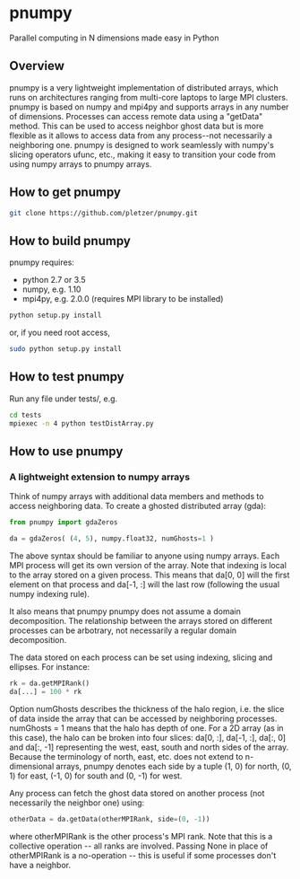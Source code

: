 # pnumpy
Parallel computing in N dimensions made easy in Python

## Overview

pnumpy is a very lightweight implementation of distributed arrays,
which runs on architectures ranging from multi-core laptops to large
MPI clusters.  pnumpy is based on numpy and mpi4py and supports arrays in
any number of dimensions. Processes can access remote data using a "getData" 
method. This can be used to access neighbor ghost data but is more 
flexible as it allows to access data from any process--not necessarily
a neighboring one. pnumpy is designed to work seamlessly with numpy's 
slicing operators ufunc, etc., making it easy to transition your code
from using numpy arrays to pnumpy arrays.

## How to get pnumpy

```bash
git clone https://github.com/pletzer/pnumpy.git
```

## How to build pnumpy

pnumpy requires:

 * python 2.7 or 3.5
 * numpy, e.g. 1.10
 * mpi4py, e.g. 2.0.0 (requires MPI library to be installed)


```bash
python setup.py install
```

or, if you need root access,

```bash
sudo python setup.py install
```

## How to test pnumpy

Run any file under tests/, e.g.

```bash
cd tests
mpiexec -n 4 python testDistArray.py
```

## How to use pnumpy

### A lightweight extension to numpy arrays

Think of numpy arrays with additional data members and methods to access neighboring data. To create a ghosted distributed array (gda):

```python
from pnumpy import gdaZeros

da = gdaZeros( (4, 5), numpy.float32, numGhosts=1 )
```

The above syntax should be familiar to anyone using numpy arrays. Each MPI process will get its own version of the array. Note that indexing is local to the array stored on a given process. This means that da[0, 0] will the first element on 
that process and da[-1, :] will the last row (following the usual numpy indexing rule).

It also means that pnumpy pnumpy does not assume a domain decomposition. The relationship between the arrays stored on different processes can be arbotrary, not necessarily a regular domain decomposition. 

The data stored on each process can be set using indexing, slicing and ellipses. For instance:

```python
rk = da.getMPIRank()
da[...] = 100 * rk
``` 

Option numGhosts describes the thickness of the halo region, i.e. the slice of data inside the array that can be accessed 
by neighboring processes. numGhosts = 1 means that the halo has depth of one. For a 2D array (as in this case), the halo 
can be broken into four slices: da[0, :], da[-1, :], da[:, 0] and da[:, -1] representing the west, east, south and north
sides of the array. Because the terminology of north, east, etc. does not extend to n-dimensional arrays, pnumpy denotes 
each side by a tuple (1, 0) for north, (0, 1) for east, (-1, 0) for south and (0, -1) for west. 

Any process can fetch the ghost data stored on another process (not necessarily the neighbor one) using:

```python
otherData = da.getData(otherMPIRank, side=(0, -1))
```

where otherMPIRank is the other process's MPI rank. Note that this is a collective operation -- all ranks are involved. 
Passing None in place of otherMPIRank is a no-operation -- this is useful if some processes don't have a neighbor.
